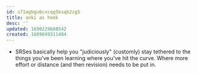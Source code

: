 ```yaml
---
id: s71agbgu6cxcqg5ksqb2zg5
title: anki as hook
desc: ''
updated: 1690229608542
created: 1689849311484
---
```


- SRSes basically help you "judiciously" (customly) stay tethered to the things you've been learning where you've hit the curve. Where more effort or distance (and then revision) needs to be put in.
